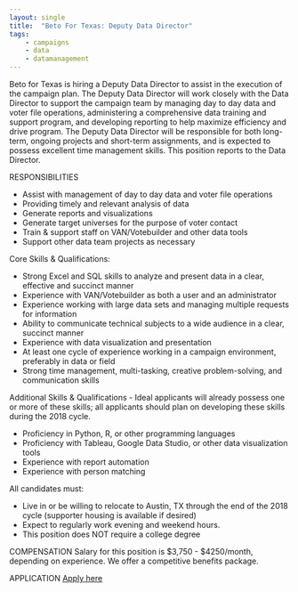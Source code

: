 ```yaml
---
layout: single
title:  "Beto For Texas: Deputy Data Director"
tags: 
    - campaigns
    - data
    - datamanagement
---
```


Beto for Texas is hiring a Deputy Data Director to assist in the execution of the campaign plan. The Deputy Data Director will work closely with the Data Director to support the campaign team by managing day to day data and voter file operations, administering a comprehensive data training and support program, and developing reporting to help maximize efficiency and drive program. The Deputy Data Director will be responsible for both long-term, ongoing projects and short-term assignments, and is expected to possess excellent time management skills.
This position reports to the Data Director.

RESPONSIBILITIES
* Assist with management of day to day data and voter file operations
* Providing timely and relevant analysis of data
* Generate reports and visualizations
* Generate target universes for the purpose of voter contact
* Train & support staff on VAN/Votebuilder and other data tools
* Support other data team projects as necessary
 
Core Skills & Qualifications:
* Strong Excel and SQL skills to analyze and present data in a clear, effective and succinct manner
* Experience with VAN/Votebuilder as both a user and an administrator
* Experience working with large data sets and managing multiple requests for information
* Ability to communicate technical subjects to a wide audience in a clear, succinct manner
* Experience with data visualization and presentation
* At least one cycle of experience working in a campaign environment, preferably in data or field
* Strong time management, multi-tasking, creative problem-solving, and communication skills

Additional Skills & Qualifications - Ideal applicants will already possess one or more of these skills; all applicants should plan on developing these skills during the 2018 cycle.
* Proficiency in Python, R, or other programming languages
* Proficiency with Tableau, Google Data Studio, or other data visualization tools  
* Experience with report automation
* Experience with person matching
 
All candidates must:
* Live in or be willing to relocate to Austin, TX through the end of the 2018 cycle (supporter housing is available if desired)
* Expect to regularly work evening and weekend hours.
* This position does NOT require a college degree

COMPENSATION
Salary for this position is $3,750 - $4250/month, depending on experience. We offer a competitive benefits package.

APPLICATION
[Apply here](https://goo.gl/forms/ydZuR0AsvPimsDl32)
